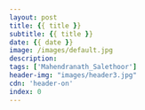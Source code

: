 ```yaml
---
layout: post
title: {{ title }}
subtitle: {{ title }}
date: {{ date }}
image: /images/default.jpg
description:
tags: ['Mahendranath_Salethoor']
header-img: "images/header3.jpg"
cdn: 'header-on'
index: 0
---
```


